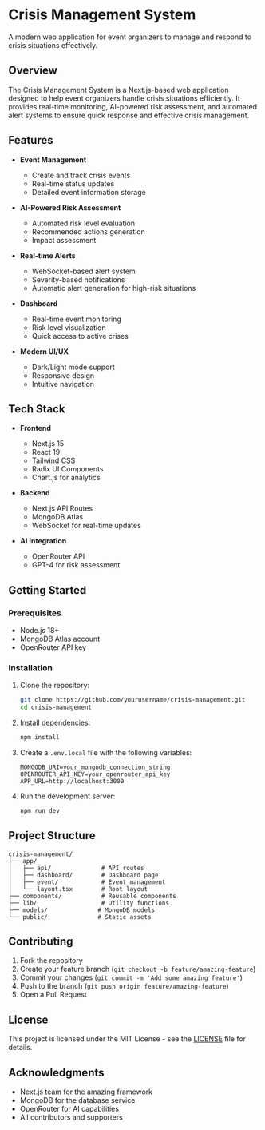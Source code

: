 # Crisis Management System

A modern web application for event organizers to manage and respond to crisis situations effectively.

## Overview

The Crisis Management System is a Next.js-based web application designed to help event organizers handle crisis situations efficiently. It provides real-time monitoring, AI-powered risk assessment, and automated alert systems to ensure quick response and effective crisis management.

## Features

- **Event Management**
  - Create and track crisis events
  - Real-time status updates
  - Detailed event information storage

- **AI-Powered Risk Assessment**
  - Automated risk level evaluation
  - Recommended actions generation
  - Impact assessment

- **Real-time Alerts**
  - WebSocket-based alert system
  - Severity-based notifications
  - Automatic alert generation for high-risk situations

- **Dashboard**
  - Real-time event monitoring
  - Risk level visualization
  - Quick access to active crises

- **Modern UI/UX**
  - Dark/Light mode support
  - Responsive design
  - Intuitive navigation

## Tech Stack

- **Frontend**
  - Next.js 15
  - React 19
  - Tailwind CSS
  - Radix UI Components
  - Chart.js for analytics

- **Backend**
  - Next.js API Routes
  - MongoDB Atlas
  - WebSocket for real-time updates

- **AI Integration**
  - OpenRouter API
  - GPT-4 for risk assessment

## Getting Started

### Prerequisites

- Node.js 18+
- MongoDB Atlas account
- OpenRouter API key

### Installation

1. Clone the repository:
   ```bash
   git clone https://github.com/yourusername/crisis-management.git
   cd crisis-management
   ```

2. Install dependencies:
   ```bash
   npm install
   ```

3. Create a `.env.local` file with the following variables:
   ```
   MONGODB_URI=your_mongodb_connection_string
   OPENROUTER_API_KEY=your_openrouter_api_key
   APP_URL=http://localhost:3000
   ```

4. Run the development server:
   ```bash
   npm run dev
   ```

## Project Structure

```
crisis-management/
├── app/
│   ├── api/              # API routes
│   ├── dashboard/        # Dashboard page
│   ├── event/            # Event management
│   └── layout.tsx        # Root layout
├── components/           # Reusable components
├── lib/                  # Utility functions
├── models/              # MongoDB models
└── public/              # Static assets
```

## Contributing

1. Fork the repository
2. Create your feature branch (`git checkout -b feature/amazing-feature`)
3. Commit your changes (`git commit -m 'Add some amazing feature'`)
4. Push to the branch (`git push origin feature/amazing-feature`)
5. Open a Pull Request

## License

This project is licensed under the MIT License - see the [LICENSE](LICENSE) file for details.

## Acknowledgments

- Next.js team for the amazing framework
- MongoDB for the database service
- OpenRouter for AI capabilities
- All contributors and supporters 